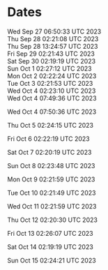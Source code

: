 # Dates
Wed Sep 27 06:50:33 UTC 2023  
Thu Sep 28 02:21:08 UTC 2023  
Thu Sep 28 13:24:57 UTC 2023  
Fri Sep 29 02:21:43 UTC 2023  
Sat Sep 30 02:19:19 UTC 2023  
Sun Oct 1 02:27:12 UTC 2023  
Mon Oct 2 02:22:24 UTC 2023  
Tue Oct 3 02:21:53 UTC 2023  
Wed Oct 4 02:23:10 UTC 2023  
Wed Oct 4 07:49:36 UTC 2023
  
Wed Oct 4 07:50:36 UTC 2023
  
Thu Oct 5 02:24:15 UTC 2023
  
Fri Oct 6 02:22:19 UTC 2023
  
Sat Oct 7 02:20:19 UTC 2023
  
Sun Oct 8 02:23:48 UTC 2023
  
Mon Oct 9 02:21:59 UTC 2023
  
Tue Oct 10 02:21:49 UTC 2023
  
Wed Oct 11 02:21:59 UTC 2023
  
Thu Oct 12 02:20:30 UTC 2023
  
Fri Oct 13 02:26:07 UTC 2023
  
Sat Oct 14 02:19:19 UTC 2023
  
Sun Oct 15 02:24:21 UTC 2023
  
